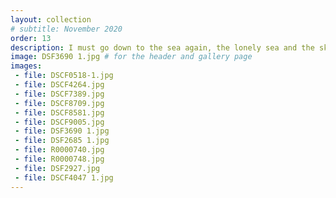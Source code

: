```yaml
---
layout: collection
# subtitle: November 2020
order: 13
description: I must go down to the sea again, the lonely sea and the sky; <br/>I left my shoes and socks there -- I wonder if they're dry? <br/><br/> <em>Spike Milligan, after John Masefield</em>
image: DSF3690 1.jpg # for the header and gallery page
images:
 - file: DSCF0518-1.jpg
 - file: DSCF4264.jpg
 - file: DSCF7389.jpg
 - file: DSCF8709.jpg
 - file: DSCF8581.jpg
 - file: DSCF9005.jpg
 - file: DSF3690 1.jpg
 - file: DSF2685 1.jpg
 - file: R0000740.jpg
 - file: R0000748.jpg
 - file: DSF2927.jpg
 - file: DSCF4047 1.jpg
---
```

